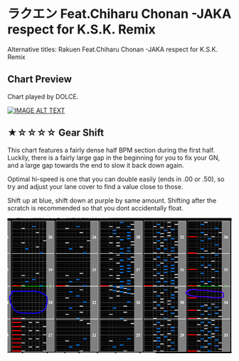 # ラクエン Feat.Chiharu Chonan -JAKA respect for K.S.K. Remix

Alternative titles: Rakuen Feat.Chiharu Chonan -JAKA respect for K.S.K. Remix

## Chart Preview

Chart played by DOLCE.

[![IMAGE ALT TEXT](http://img.youtube.com/vi/YLqJX7byaaM/0.jpg)](https://youtu.be/YLqJX7byaaM?t=26 "[INF] ラクエン -JAKA respect for K.S.K Remix- (A) MAX-31 / played by DOLCE. / beatmania IIDX INFINITAS")

## ★☆☆☆☆ Gear Shift

This chart features a fairly dense half BPM section during the first half. Luckily, there is a fairly large gap in the beginning for you to fix your GN, and a large gap towards the end to slow it back down again.

Optimal hi-speed is one that you can double easily (ends in .00 or .50), so try and adjust your lane cover to find a value close to those.

Shift up at blue, shift down at purple by same amount. Shifting after the scratch is recommended so that you dont accidentally float.

![rakuen gear shifts](RAK.png "Rakuen gear shift spots")
